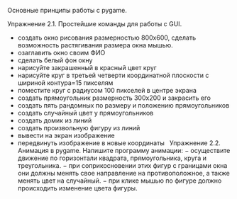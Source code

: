 Основные принципы работы с pygame. 

Упражнение 2.1. Простейшие команды для работы с GUI.
- создать окно рисования размерностью 800х600, сделать возможность растягивания размера окна мышью.
- озаглавить окно своим ФИО
- сделать белый фон окну
- нарисуйте закрашенный в красный цвет круг
- нарисуйте круг в третьей четверти координатной плоскости
с шириной контура=15 пикселям
- поместите круг с радиусом 100 пикселей в центре экрана
- создать прямоугольник размерность 300х200 и закрасить его
- создать пять рандомных по размеру и положению прямоугольников
- создать случайный цвет у прямоугольников
- создать домик из линий
- создать произвольную фигуру из линий
- вывести на экран изображение
- передвинуть изображение в новые координаты
 
Упражнение 2.2. Анимация в pygame.
Напишите программу анимации:
− осуществите движение по горизонтали квадрата, прямоугольника, круга и треугольника.
− при соприкосновении этих фигур с границами окна они должны менять свое направление на противоположное, а также менять цвет на случайный.
− при клике мышью по фигуре должно происходить изменение цвета фигуры.
